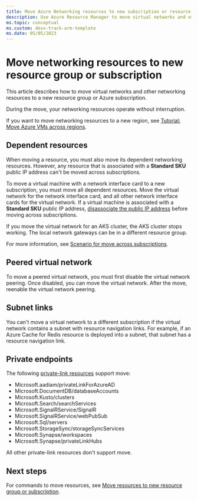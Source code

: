 ```yaml
---
title: Move Azure Networking resources to new subscription or resource group
description: Use Azure Resource Manager to move virtual networks and other networking resources to a new resource group or subscription.
ms.topic: conceptual
ms.custom: devx-track-arm-template
ms.date: 05/05/2023
---
```


# Move networking resources to new resource group or subscription

This article describes how to move virtual networks and other networking resources to a new resource group or Azure subscription.

During the move, your networking resources operate without interruption.

If you want to move networking resources to a new region, see [Tutorial: Move Azure VMs across regions](../../../resource-mover/tutorial-move-region-virtual-machines.md).

## Dependent resources

When moving a resource, you must also move its dependent networking resources. However, any resource that is associated with a **Standard SKU** public IP address can't be moved across subscriptions.

To move a virtual machine with a network interface card to a new subscription, you must move all dependent resources. Move the virtual network for the network interface card, and all other network interface cards for the virtual network. If a virtual machine is associated with a **Standard SKU** public IP address, [disassociate the public IP address](../../../virtual-network/ip-services/remove-public-ip-address-vm.md) before moving across subscriptions.

If you move the virtual network for an AKS cluster, the AKS cluster stops working. The local network gateways can be in a different resource group.

For more information, see [Scenario for move across subscriptions](../move-resource-group-and-subscription.md#scenario-for-move-across-subscriptions).

## Peered virtual network

To move a peered virtual network, you must first disable the virtual network peering. Once disabled, you can move the virtual network. After the move, reenable the virtual network peering.

## Subnet links

You can't move a virtual network to a different subscription if the virtual network contains a subnet with resource navigation links. For example, if an Azure Cache for Redis resource is deployed into a subnet, that subnet has a resource navigation link.

## Private endpoints

The following [private-link resources](../../../private-link/private-endpoint-overview.md#private-link-resource) support move:

* Microsoft.aadiam/privateLinkForAzureAD
* Microsoft.DocumentDB/databaseAccounts
* Microsoft.Kusto/clusters
* Microsoft.Search/searchServices
* Microsoft.SignalRService/SignalR
* Microsoft.SignalRService/webPubSub
* Microsoft.Sql/servers
* Microsoft.StorageSync/storageSyncServices
* Microsoft.Synapse/workspaces
* Microsoft.Synapse/privateLinkHubs

All other private-link resources don't support move.

## Next steps

For commands to move resources, see [Move resources to new resource group or subscription](../move-resource-group-and-subscription.md).
